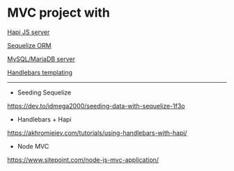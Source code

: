 # MVC project with

[Hapi JS server](https://hapi.dev/)

[Sequelize ORM](https://sequelize.org/)

[MySQL/MariaDB server](https://mariadb.org/)

[Handlebars templating](https://handlebarsjs.com)


---

+ Seeding Sequelize

https://dev.to/idmega2000/seeding-data-with-sequelize-1f3o

+ Handlebars + Hapi

https://akhromieiev.com/tutorials/using-handlebars-with-hapi/

+ Node MVC

https://www.sitepoint.com/node-js-mvc-application/

